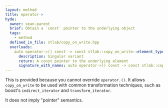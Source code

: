```yaml
---
layout: method
title: operator->
hyde:
  owner: sean-parent
  brief: Obtain a `const` pointer to the underlying object
  tags:
    - method
  defined_in_file: stlab/copy_on_write.hpp
  overloads:
    auto operator->() const -> const stlab::copy_on_write::element_type *:
      description: Singular variant
      return: A const pointer to the underlying element
      signature_with_names: auto operator->() const -> const stlab::copy_on_write::element_type *
---
```


This is provided because you cannot override `operator.()`. It allows `copy_on_write` to be used with common transformation techniques, such as boost's `indirect_iterator` and `transform_iterator`.

It does not imply "pointer" semantics.
